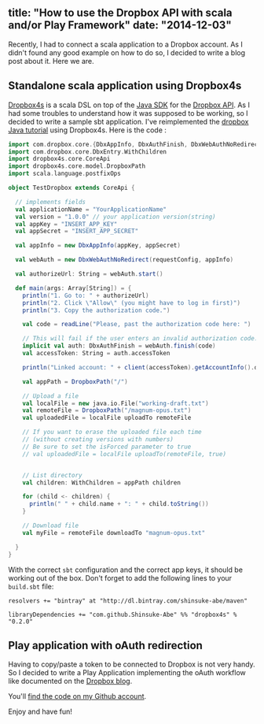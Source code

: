title: "How to use the Dropbox API with scala and/or Play Framework"
date: "2014-12-03"
---
<!-- 
.. title: How to use the Dropbox API with scala and/or Play Framework
.. slug: dropbox-scala-play-framework-example
.. date: 2014-12-03 20:39:20+02:00
.. tags: scala, playframework
.. category: 
.. link: 
.. description: 
.. type: text
-->

Recently, I had to connect a scala application to a Dropbox account. As I didn't found any good example on how to do so, I decided to write a blog post about it. Here we are.

<!-- TEASER_END -->

## Standalone scala application using Dropbox4s

[Dropbox4s](https://github.com/Shinsuke-Abe/dropbox4s) is a scala DSL on top of the [Java SDK](https://www.dropbox.com/developers/core/sdks/java) for the [Dropbox API](https://www.dropbox.com/developers). As I had some troubles to understand how it was supposed to be working, so I decided to write a sample sbt application. I've reimplemented the [dropbox Java tutorial](https://www.dropbox.com/developers/core/start/java) using Dropbox4s. Here is the code :


```Scala
import com.dropbox.core.{DbxAppInfo, DbxAuthFinish, DbxWebAuthNoRedirect}
import com.dropbox.core.DbxEntry.WithChildren
import dropbox4s.core.CoreApi
import dropbox4s.core.model.DropboxPath
import scala.language.postfixOps

object TestDropbox extends CoreApi {

  // implements fields
  val applicationName = "YourApplicationName"
  val version = "1.0.0" // your application version(string)
  val appKey = "INSERT_APP_KEY"
  val appSecret = "INSERT_APP_SECRET"

  val appInfo = new DbxAppInfo(appKey, appSecret)

  val webAuth = new DbxWebAuthNoRedirect(requestConfig, appInfo)

  val authorizeUrl: String = webAuth.start()

  def main(args: Array[String]) = {
    println("1. Go to: " + authorizeUrl)
    println("2. Click \"Allow\" (you might have to log in first)")
    println("3. Copy the authorization code.")

    val code = readLine("Please, past the authorization code here: ")

    // This will fail if the user enters an invalid authorization code.
    implicit val auth: DbxAuthFinish = webAuth.finish(code)
    val accessToken: String = auth.accessToken

    println("Linked account: " + client(accessToken).getAccountInfo().displayName)

    val appPath = DropboxPath("/")

    // Upload a file
    val localFile = new java.io.File("working-draft.txt")
    val remoteFile = DropboxPath("/magnum-opus.txt")
    val uploadedFile = localFile uploadTo remoteFile

    // If you want to erase the uploaded file each time 
    // (without creating versions with numbers)
    // Be sure to set the isForced parameter to true
    // val uploadedFile = localFile uploadTo(remoteFile, true)


    // List directory
    val children: WithChildren = appPath children

    for (child <- children) {
      println(" " + child.name + ": " + child.toString())
    }

    // Download file
    val myFile = remoteFile downloadTo "magnum-opus.txt"

  }
}

```

With the correct `sbt` configuration and the correct app keys, it should be working out of the box. Don't forget to add the following lines to your `build.sbt` file:

```
resolvers += "bintray" at "http://dl.bintray.com/shinsuke-abe/maven"

libraryDependencies += "com.github.Shinsuke-Abe" %% "dropbox4s" % "0.2.0"

```

## Play application with oAuth redirection

Having to copy/paste a token to be connected to Dropbox is not very handy. So I decided to write a Play Application implementing the oAuth workflow like documented on the [Dropbox blog](https://www.dropbox.com/developers/blog/45/using-oauth-20-with-the-core-api).

You'll [find the code on my Github account](https://github.com/vjousse/dropbox-scala-play).

Enjoy and have fun!
